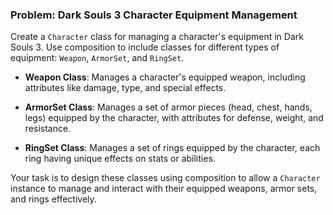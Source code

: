 ### Problem: Dark Souls 3 Character Equipment Management

Create a `Character` class for managing a character's equipment in Dark Souls 3. Use composition to include classes for different types of equipment: `Weapon`, `ArmorSet`, and `RingSet`.

- **Weapon Class**: Manages a character's equipped weapon, including attributes like damage, type, and special effects.
  
- **ArmorSet Class**: Manages a set of armor pieces (head, chest, hands, legs) equipped by the character, with attributes for defense, weight, and resistance.

- **RingSet Class**: Manages a set of rings equipped by the character, each ring having unique effects on stats or abilities.

Your task is to design these classes using composition to allow a `Character` instance to manage and interact with their equipped weapons, armor sets, and rings effectively.
